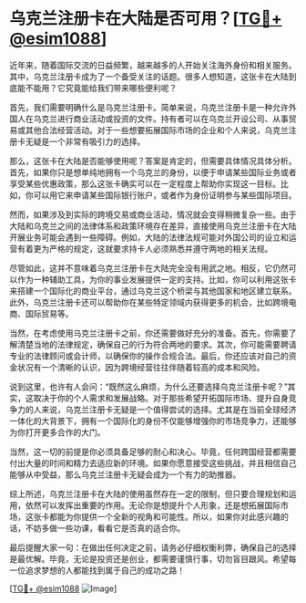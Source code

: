 # 乌克兰注册卡在大陆是否可用？[[TG💪+ @esim1088](https://t.me/s/esim1088)]

近年来，随着国际交流的日益频繁，越来越多的人开始关注海外身份和相关服务。其中，乌克兰注册卡成为了一个备受关注的话题。很多人想知道，这张卡在大陆到底能不能用？它究竟能给我们带来哪些便利呢？

首先，我们需要明确什么是乌克兰注册卡。简单来说，乌克兰注册卡是一种允许外国人在乌克兰进行商业活动或投资的文件。持有者可以在乌克兰开设公司、从事贸易或其他合法经营活动。对于一些想要拓展国际市场的企业和个人来说，乌克兰注册卡无疑是一个非常有吸引力的选择。

那么，这张卡在大陆是否能够使用呢？答案是肯定的，但需要具体情况具体分析。首先，如果你只是想单纯地拥有一个乌克兰的身份，以便于申请某些国际业务或者享受某些优惠政策，那么这张卡确实可以在一定程度上帮助你实现这一目标。比如，你可以用它来申请某些国际银行账户，或者作为身份证明参与某些国际项目。

然而，如果涉及到实际的跨境交易或商业活动，情况就会变得稍微复杂一些。由于大陆和乌克兰之间的法律体系和政策环境存在差异，直接使用乌克兰注册卡在大陆开展业务可能会遇到一些障碍。例如，大陆的法律法规可能对外国公司的设立和运营有着更为严格的规定，这就要求持卡人必须熟悉并遵守两地的相关法规。

尽管如此，这并不意味着乌克兰注册卡在大陆完全没有用武之地。相反，它仍然可以作为一种辅助工具，为你的事业发展提供一定的支持。比如，你可以利用这张卡来搭建一个国际化的商业平台，通过乌克兰这个桥梁与其他国家和地区建立联系。此外，乌克兰注册卡还可以帮助你在某些特定领域内获得更多的机会，比如跨境电商、国际贸易等。

当然，在考虑使用乌克兰注册卡之前，你还需要做好充分的准备。首先，你需要了解清楚当地的法律规定，确保自己的行为符合两地的要求。其次，你可能需要聘请专业的法律顾问或会计师，以确保你的操作合规合法。最后，你还应该对自己的资金状况有一个清晰的认识，因为跨境经营往往伴随着较高的成本和风险。

说到这里，也许有人会问：“既然这么麻烦，为什么还要选择乌克兰注册卡呢？”其实，这取决于你的个人需求和发展战略。对于那些希望开拓国际市场、提升自身竞争力的人来说，乌克兰注册卡无疑是一个值得尝试的选择。尤其是在当前全球经济一体化的大背景下，拥有一个国际化的身份不仅能够增强你的市场竞争力，还能够为你打开更多合作的大门。

当然，这一切的前提是你必须具备足够的耐心和决心。毕竟，任何跨国经营都需要付出大量的时间和精力去适应新的环境。如果你愿意接受这些挑战，并且相信自己能够从中受益，那么乌克兰注册卡无疑会成为一个有力的助推器。

综上所述，乌克兰注册卡在大陆的使用虽然存在一定的限制，但只要合理规划和运用，依然可以发挥出重要的作用。无论你是想提升个人形象，还是想拓展国际市场，这张卡都能为你提供一个全新的视角和可能性。所以，如果你对此感兴趣的话，不妨多做一些功课，看看它是否真的适合你。

最后提醒大家一句：在做出任何决定之前，请务必仔细权衡利弊，确保自己的选择是最优解。毕竟，无论是投资还是创业，都需要谨慎行事，切勿盲目跟风。希望每一位追求梦想的人都能找到属于自己的成功之路！

[[TG💪+ @esim1088](https://t.me/s/esim1088) ![Image](https://i.postimg.cc/4NQfJmqS/Snipaste-2025-05-13-00-14-12.png)]